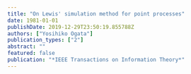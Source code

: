```yaml
---
title: "On Lewis' simulation method for point processes"
date: 1981-01-01
publishDate: 2019-12-29T23:50:19.855788Z
authors: ["Yosihiko Ogata"]
publication_types: ["2"]
abstract: ""
featured: false
publication: "*IEEE Transactions on Information Theory*"
---
```


